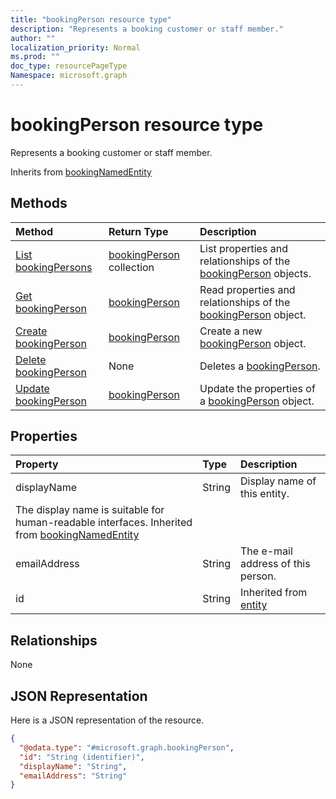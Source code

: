 ```yaml
---
title: "bookingPerson resource type"
description: "Represents a booking customer or staff member."
author: ""
localization_priority: Normal
ms.prod: ""
doc_type: resourcePageType
Namespace: microsoft.graph
---
```



# bookingPerson resource type

Represents a booking customer or staff member.


Inherits from [bookingNamedEntity](../resources/bookingNamedEntity.md)

## Methods
|Method|Return Type|Description|
|:---|:---|:---|
|[List bookingPersons](../api/bookingperson-list.md)|[bookingPerson](../resources/bookingPerson.md) collection|List properties and relationships of the [bookingPerson](../resources/bookingperson.md) objects.|
|[Get bookingPerson](../api/bookingperson-get.md)|[bookingPerson](../resources/bookingPerson.md)|Read properties and relationships of the [bookingPerson](../resources/bookingperson.md) object.|
|[Create bookingPerson](../api/bookingperson-create.md)|[bookingPerson](../resources/bookingPerson.md)|Create a new [bookingPerson](../resources/bookingperson.md) object.|
|[Delete bookingPerson](../api/bookingperson-delete.md)|None|Deletes a [bookingPerson](../resources/bookingperson.md).|
|[Update bookingPerson](../api/bookingperson-update.md)|[bookingPerson](../resources/bookingPerson.md)|Update the properties of a [bookingPerson](../resources/bookingperson.md) object.|

## Properties
|Property|Type|Description|
|:---|:---|:---|
|displayName|String|Display name of this entity.
The display name is suitable for human-readable interfaces. Inherited from [bookingNamedEntity](../resources/bookingNamedEntity.md)|
|emailAddress|String|The e-mail address of this person.|
|id|String| Inherited from [entity](../resources/entity.md)|

## Relationships
None

## JSON Representation
Here is a JSON representation of the resource.
<!-- {
  "blockType": "resource",
  "keyProperty": "id",
  "@odata.type": "microsoft.graph.bookingPerson",
  "baseType": "microsoft.graph.bookingNamedEntity",
  "openType": false
}
-->
``` json
{
  "@odata.type": "#microsoft.graph.bookingPerson",
  "id": "String (identifier)",
  "displayName": "String",
  "emailAddress": "String"
}
```

